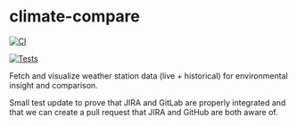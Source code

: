 # climate-compare
[![CI](https://github.com/frankbhome/climate-compare/actions/workflows/ci.yml/badge.svg)](https://github.com/frankbhome/climate-compare/actions/workflows/ci.yml)

[![Tests](https://github.com/frankbhome/climate-compare/actions/workflows/test.yml/badge.svg)](https://github.com/frankbhome/climate-compare/actions/workflows/test.yml)


Fetch and visualize weather station data (live + historical) for environmental insight and comparison.

Small test update to prove that JIRA and GitLab are properly integrated and that we can create a pull request that JIRA and GitHub are both aware of.
